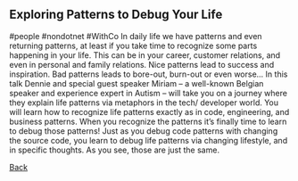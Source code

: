 ## Exploring Patterns to Debug Your Life ##
#people #nondotnet #WithCo
In daily life we have patterns and even returning patterns, at least if you take time to recognize some parts happening in your life. This can be in your career, customer relations, and even in personal and family relations. Nice patterns lead to success and inspiration. Bad patterns leads to bore-out, burn-out or even worse...
In this talk Dennie and special guest speaker Miriam – a well-known Belgian speaker and experience expert in Autism – will take you on a journey where they explain life patterns via metaphors in the tech/ developer world. 
You will learn how to recognize life patterns exactly as in code, engineering, and business patterns. When you recognize the patterns it’s finally time to learn to debug those patterns!
 Just as you debug code patterns with changing the source code, you learn to debug life patterns via changing lifestyle, and in specific thoughts. As you see, those are just the same.

[Back](AutismAndMH.md)
